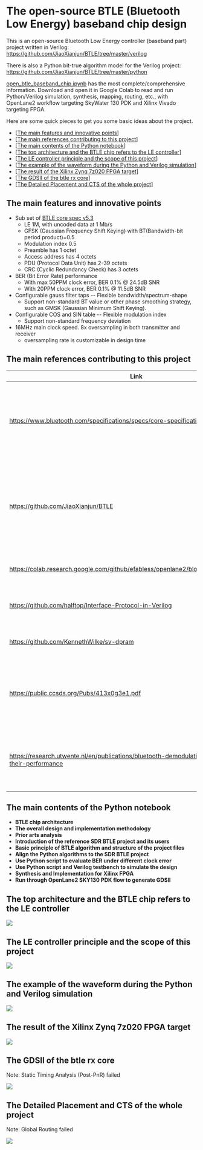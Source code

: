 <!--
Author: Xianjun Jiao <putaoshu@msn.com>
SPDX-FileCopyrightText: 2024 Xianjun Jiao
SPDX-License-Identifier: Apache-2.0 license
-->

# The open-source BTLE (Bluetooth Low Energy) baseband chip design

This is an open-source Bluetooth Low Energy controller (baseband part) project written in Verilog: https://github.com/JiaoXianjun/BTLE/tree/master/verilog

There is also a Python bit-true algorithm model for the Verilog project: https://github.com/JiaoXianjun/BTLE/tree/master/python

[open_btle_baseband_chip.ipynb](open_btle_baseband_chip.ipynb) has the most complete/comprehensive information. Download and open it in Google Colab to read and run Python/Verilog simulation, synthesis, mapping, routing, etc., with OpenLane2 workflow targeting SkyWater 130 PDK and Xilinx Vivado targeting FPGA.

Here are some quick pieces to get you some basic ideas about the project.

- [[The main features and innovative points](#The-main-features-and-innovative-points)]
- [[The main references contributing to this project](#The-main-references-contributing-to-this-project)]
- [[The main contents of the Python notebook](#The-main-contents-of-the-Python-notebook)]
- [[The top architecture and the BTLE chip refers to the LE controller](#The-top-architecture-and-the-BTLE-chip-refers-to-the-LE-controller)]
- [[The LE controller principle and the scope of this project](#The-LE-controller-principle-and-the-scope-of-this-project)]
- [[The example of the waveform during the Python and Verilog simulation](#The-example-of-the-waveform-during-the-Python-and-Verilog-simulation)]
- [[The result of the Xilinx Zynq 7z020 FPGA target](#The-result-of-the-Xilinx-Zynq-7z020-FPGA-target)]
- [[The GDSII of the btle rx core](#The-GDSII-of-the-btle-rx-core)]
- [[The Detailed Placement and CTS of the whole project](#The-Detailed-Placement-and-CTS-of-the-whole-project)]

## The main features and innovative points
- Sub set of [BTLE core spec v5.3](https://www.bluetooth.org/DocMan/handlers/DownloadDoc.ashx?doc_id=521059)
  - LE 1M, with uncoded data at 1 Mb/s
  - GFSK (Gaussian Frequency Shift Keying) with BT(Bandwidth-bit period product)=0.5
  - Modulation index 0.5
  - Preamble has 1 octet
  - Access address has 4 octets
  - PDU (Protocol Data Unit) has 2-39 octets
  - CRC (Cyclic Redundancy Check) has 3 octets
- BER (Bit Error Rate) performance
  - With max 50PPM clock error, BER 0.1% @ 24.5dB SNR
  - With 20PPM clock error, BER 0.1% @ 11.5dB SNR
- Configurable gauss filter taps -- Flexible bandwidth/spectrum-shape
  - Support non-standard BT value or other phase smoothing strategy, such as GMSK (Gaussian Minimum Shift Keying).
- Configurable COS and SIN table -- Flexible modulation index
  - Support non-standard frequency deviation
- 16MHz main clock speed. 8x oversampling in both transmitter and receiver
  - oversampling rate is customizable in design time

## The main references contributing to this project

Link|Role
----|----
https://www.bluetooth.com/specifications/specs/core-specification-5-3/|Core Specification 5.3 is the main reference. Mainly PartA&B of Vol6: Low Energy Controller
https://github.com/JiaoXianjun/BTLE|The starting point of this project. Created ~10 years ago by me. The new design files are in BTLE/python and BTLE/verilog directories
https://colab.research.google.com/github/efabless/openlane2/blob/main/notebook.ipynb|The OpenLane2 work flow I learnt/copied
https://github.com/halftop/Interface-Protocol-in-Verilog|general_uart is used for HCI (Host Controller Interface)
https://github.com/KennethWilke/sv-dpram|Dual port ram (modified in this project) IP
https://public.ccsds.org/Pubs/413x0g3e1.pdf|Figure 3-3: GMSK Using a Quadrature Modulator -- The GFSK modulation method adopted in this project
https://research.utwente.nl/en/publications/bluetooth-demodulation-algorithms-and-their-performance|Fig. 6. Phase-shift discriminator -- The GFSK demodulation method adopted in this project


## The main contents of the Python notebook
- **BTLE chip architecture**
- **The overall design and implementation methodology**
- **Prior arts analysis**
- **Introduction of the reference SDR BTLE project and its users**
- **Basic principle of BTLE algorithm and structure of the project files**
- **Align the Python algorithms to the SDR BTLE project**
- **Use Python script to evaluate BER under different clock error**
- **Use Python script and Verilog testbench to simulate the design**
- **Synthesis and Implementation for Xilinx FPGA**
- **Run through OpenLane2 SKY130 PDK flow to generate GDSII**

## The top architecture and the BTLE chip refers to the LE controller

![](architecture.png)

## The LE controller principle and the scope of this project

![](btle-principle.png)

## The example of the waveform during the Python and Verilog simulation

![](btle-python-verilog-waveform.png)

## The result of the Xilinx Zynq 7z020 FPGA target

![](btle_controller_xilinx_7z020.jpg)

## The GDSII of the btle rx core

Note: Static Timing Analysis (Post-PnR) failed

![](btle_rx_core-openlane-GDSII.png)

## The Detailed Placement and CTS of the whole project

Note: Global Routing failed

![](btle-top-openlane-detailed-placement-cts.png)
